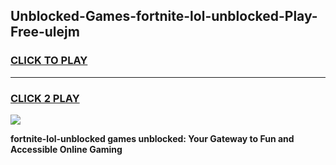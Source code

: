 
## Unblocked-Games-fortnite-lol-unblocked-Play-Free-ulejm
<h3>
<a href="https://premium76.site?title=fortnite-lol-unblocked&ref=21A">CLICK TO PLAY</a></h3>
<hr>

<h3>
<a href="https://premium76.site?title=fortnite-lol-unblocked&ref=21A">CLICK 2 PLAY</a>
  
</h3>

<a href="https://premium76.site?title=fortnite-lol-unblocked&ref=21A"><img src="https://clearcache.store/games.png"></a>


**fortnite-lol-unblocked games unblocked: Your Gateway to Fun and Accessible Online Gaming**
